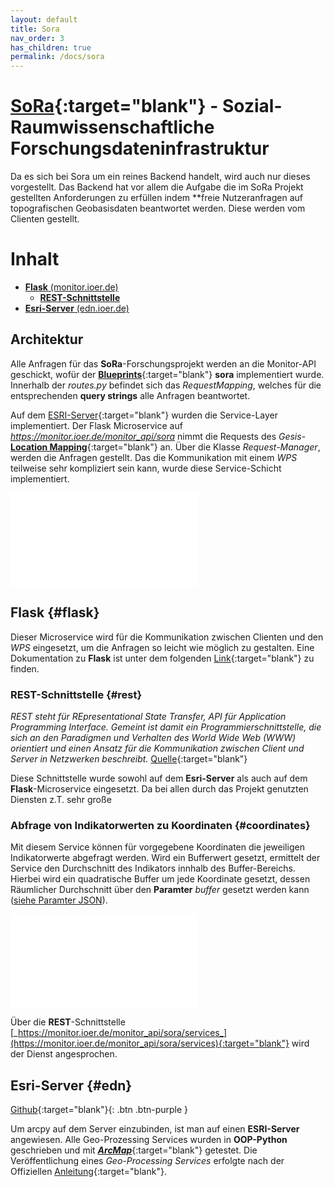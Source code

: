 ```yaml
---
layout: default
title: Sora
nav_order: 3
has_children: true
permalink: /docs/sora
---
```

# [SoRa](http://www.sora-projekt.de/){:target="blank"} - Sozial-Raumwissenschaftliche Forschungsdateninfrastruktur

Da es sich bei Sora um ein reines Backend handelt, wird auch nur dieses vorgestellt. 
Das Backend hat vor allem die Aufgabe die im SoRa Projekt gestellten Anforderungen zu erfüllen indem **freie Nutzeranfragen auf topografischen Geobasisdaten beantwortet werden. Diese werden vom Clienten gestellt.

# Inhalt

- [**Flask** (monitor.ioer.de)](#flask)
    - [**REST-Schnittstelle**](#rest)
- [**Esri-Server** (edn.ioer.de)](#edn)

## Architektur

Alle Anfragen für das **SoRa**-Forschungsprojekt werden an die Monitor-API geschickt, wofür der [**Blueprints**](http://flask.pocoo.org/docs/1.0/blueprints/){:target="blank"} **sora** implementiert wurde. Innerhalb der _routes.py_ befindet sich das _RequestMapping_, welches für die entsprechenden **query strings** alle Anfragen beantwortet.

Auf dem [ESRI-Server](https://edn.ioer.de:6443/arcgis/manager/index.html){:target="blank"} wurden die Service-Layer implementiert. Der Flask Microservice auf _https://monitor.ioer.de/monitor_api/sora_ nimmt die Requests des _Gesis_- [**Location Mapping**]({{site.baseurl}}/assets/images/sora-arch.png){:target="blank"} an. Über die Klasse _Request-Manager_, werden die Anfragen gestellt. Das die Kommunikation mit einem _WPS_ teilweise sehr kompliziert sein kann, wurde diese Service-Schicht implementiert.       

<iframe src="{{site.baseurl}}/assets/html/sora-architektur.html" frameborder="0" allowfullscreen onload="this.width=screen.width*0.5;this.height=screen.height*0.9;"></iframe>

## **Flask** {#flask}

Dieser Microservice wird für die Kommunikation zwischen Clienten und den _WPS_ eingesetzt, um die Anfragen so leicht wie möglich zu gestalten. Eine Dokumentation zu **Flask** ist unter dem folgenden [Link](http://flask.pocoo.org/){:target="blank"} zu finden.

### REST-Schnittstelle {#rest}
_REST steht für REpresentational State Transfer, API für Application Programming Interface. Gemeint ist damit ein Programmierschnittstelle, die sich an den Paradigmen und Verhalten des World Wide Web (WWW) orientiert und einen Ansatz für die Kommunikation zwischen Client und Server in Netzwerken beschreibt._ [Quelle](https://www.cloudcomputing-insider.de/was-ist-eine-rest-api-a-611116/){:target="blank"}

Diese Schnittstelle wurde sowohl auf dem **Esri-Server** als auch auf dem **Flask**-Microservice eingesetzt. Da bei allen durch das Projekt genutzten Diensten z.T. sehr große 

### Abfrage von Indikatorwerten zu Koordinaten {#coordinates}

Mit diesem Service können für vorgegebene Koordinaten die jeweiligen Indikatorwerte abgefragt werden. Wird ein Bufferwert gesetzt, ermittelt der Service den Durchschnitt des Indikators innhalb des Buffer-Bereichs. Hierbei wird ein quadratische Buffer um jede Koordinate gesetzt, dessen Räumlicher Durchschnitt über den **Paramter** _buffer_ gesetzt werden kann ([siehe Paramter JSON](#json-paramter-coord)).

<iframe src="{{site.baseurl}}/assets/html/sora-coordinates.html" frameborder="0" allowfullscreen onload="this.width=screen.width*0.5;this.height=screen.height*0.55;"></iframe>

Über die **REST**-Schnittstelle [_https://monitor.ioer.de/monitor_api/sora/services_](https://monitor.ioer.de/monitor_api/sora/services){:target="blank"} wird der Dienst angesprochen.


## Esri-Server {#edn}

[Github](https://github.com/ioer-dresden/sora-services){:target="blank"}{: .btn .btn-purple }

Um arcpy auf dem Server einzubinden, ist man auf einen **ESRI-Server** angewiesen. Alle Geo-Prozessing Services wurden in **OOP-Python** geschrieben und mit [**_ArcMap_**](http://desktop.arcgis.com/de/arcmap/){:target="blank"} getestet. Die Veröffentlichung eines _Geo-Processing Services_ erfolgte nach der Offiziellen [Anleitung](https://enterprise.arcgis.com/de/server/latest/publish-services/windows/a-quick-tour-of-publishing-a-geoprocessing-service.htm){:target="blank"}.

